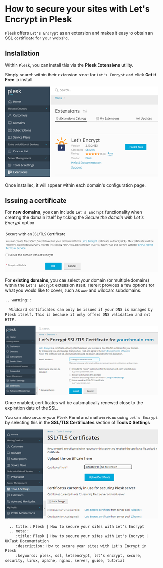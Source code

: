 # How to secure your sites with Let's Encrypt in Plesk

`Plesk` offers `Let's Encrypt` as an extension and makes it easy to obtain an SSL certificate for your website.

## Installation

Within `Plesk`, you can install this via the **Plesk Extensions** utility.

Simply search within their extension store for `Let's Encrypt` and click **Get it Free** to install.

![plesk_letsencrypt_extension](files/plesk_letsencrypt_extension.PNG)

Once installed, it will appear within each domain's configuration page.

## Issuing a certificate

For **new domains**, you can include `Let's Encrypt` functionality when creating the domain itself by ticking the *Secure the domain with Let's Encrypt* option

![plesk_letsencrypt_newdomain](files/plesk_letsencrypt_newdomain.PNG)

For **existing domains**, you can select your domain (or multiple domains) within the `Let's Encrypt` extension itself. Here it provides a few options for what you would like to cover, such as `www` and wildcard subdomains.

```eval_rst
.. warning::

  Wildcard certificates can only be issued if your DNS is managed by Plesk itself. This is because it only offers DNS validation and not HTTP.
```

![plesk_letsencrypt_existingdomain](files/plesk_letsencrypt_existingdomain.PNG)

Once enabled, certificates will be automatically renewed close to the expiration date of the SSL.

You can also secure your `Plesk` Panel and mail services using `Let's Encrypt` by selecting this in the **SSL/TLS Certificates** section of **Tools & Settings**

![plesk_letsencrypt_services](files/plesk_letsencrypt_services.PNG)


```eval_rst
  .. title:: Plesk | How to secure your sites with Let's Encrypt
  .. meta::
     :title: Plesk | How to secure your sites with Let's Encrypt | UKFast Documentation
     :description: How to secure your sites with Let's Encrypt in Plesk
     :keywords: plesk, ssl, letsencrypt, let's encrypt, secure, security, linux, apache, nginx, server, guide, tutorial
```
